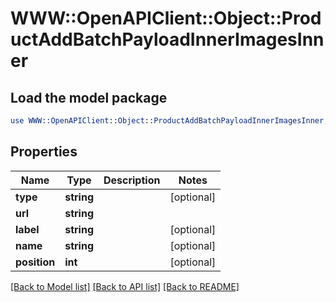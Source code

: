 # WWW::OpenAPIClient::Object::ProductAddBatchPayloadInnerImagesInner

## Load the model package
```perl
use WWW::OpenAPIClient::Object::ProductAddBatchPayloadInnerImagesInner;
```

## Properties
Name | Type | Description | Notes
------------ | ------------- | ------------- | -------------
**type** | **string** |  | [optional] 
**url** | **string** |  | 
**label** | **string** |  | [optional] 
**name** | **string** |  | [optional] 
**position** | **int** |  | [optional] 

[[Back to Model list]](../README.md#documentation-for-models) [[Back to API list]](../README.md#documentation-for-api-endpoints) [[Back to README]](../README.md)


